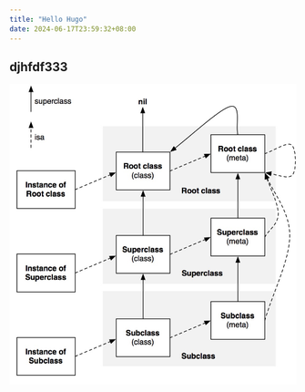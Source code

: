 ```yaml
---
title: "Hello Hugo"
date: 2024-06-17T23:59:32+08:00
---
```


## djhfdf333

![test](https://raw.githubusercontent.com/konanxu/Picture/main/coding_img/image-20201228120301017.png)
